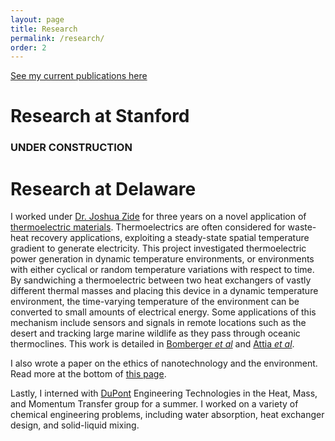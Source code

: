 ```yaml
---
layout: page
title: Research
permalink: /research/
order: 2
---
```


[See my current publications here](/publications)

Research at Stanford
====================

### UNDER CONSTRUCTION

Research at Delaware
====================

I worked under [Dr. Joshua Zide](http://www.zidelab.org/) for three years on a novel application of
[thermoelectric materials](http://www.thermoelectrics.caltech.edu/thermoelectrics/index.html). Thermoelectrics are often considered for waste-heat recovery applications, exploiting a steady-state spatial temperature gradient to generate electricity. This project investigated thermoelectric power generation in dynamic temperature environments, or environments with either cyclical or random temperature variations with respect to time. By sandwiching a thermoelectric between two heat exchangers of vastly different thermal masses and placing this device in a dynamic temperature environment, the time-varying temperature of the environment can be converted to small amounts of electrical energy. Some applications of this mechanism include sensors and signals in remote locations such as the desert and tracking large marine wildlife as they pass through oceanic thermoclines. This work is detailed in [Bomberger *et al*](http://dx.doi.org/10.1016/j.applthermaleng.2013.02.039) and [Attia *et al*](http://dx.doi.org/10.1016/j.energy.2013.08.046).

I also wrote a paper on the ethics of nanotechnology and the environment. Read more at the bottom of [this page](http://www1.udel.edu/researchmagazine/issue/vol4_no2/teamwork.html).

Lastly, I interned with [DuPont](http://www.dupont.com/) Engineering Technologies in the Heat, Mass, and Momentum Transfer group for a summer. I worked on a variety of chemical engineering problems, including water absorption, heat exchanger design, and solid-liquid mixing.
